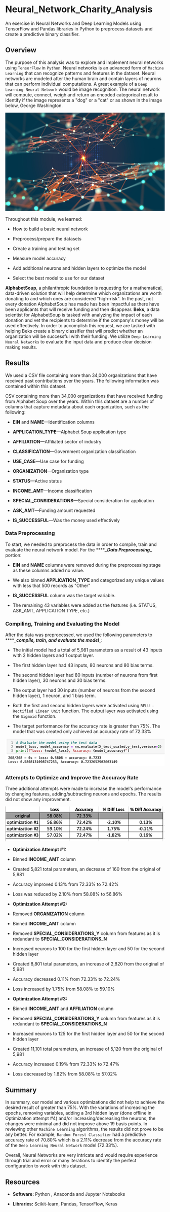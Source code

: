 
# Neural_Network_Charity_Analysis

  

An exercise in Neural Networks and Deep Learning Models using TensorFlow and Pandas libraries in Python to preprocess datasets and create a predictive binary classifier.

  

## Overview

  

The purpose of this analysis was to explore and implement neural networks using `TensorFlow` in `Python`. Neural networks is an advanced form of `Machine Learning` that can recognize patterns and features in the dataset. Neural networks are modeled after the human brain and contain layers of neurons that can perform individual computations. A great example of a `Deep Learning Neural Network` would be image recognition. The neural network will compute, connect, weigh and return an encoded categorical result to identify if the image represents a "dog" or a "cat" or as shown in the image below, George Washington.

  

![neural](https://github.com/awalindeep/Neural_Network_Charity_Analysis/blob/AwalinGHMAIN/Images/Neural.jpg)

  

Throughout this module, we learned:

  

* How to build a basic neural network

* Preprocess/prepare the datasets

* Create a training and testing set

* Measure model accuracy

* Add additional neurons and hidden layers to optimize the model

* Select the best model to use for our dataset

  

****AlphabetSoup****, a philanthropic foundation is requesting for a mathematical, data-driven solution that will help determine which organizations are worth donating to and which ones are considered "high-risk". In the past, not every donation AlphabetSoup has made has been impactful as there have been applicants that will receive funding and then disappear. ****Beks****, a data scientist for AlphabetSoup is tasked with analyzing the impact of each donation and vet the recipients to determine if the company's money will be used effectively. In order to accomplish this request, we are tasked with helping Beks create a binary classifier that will predict whether an organization will be successful with their funding. We utilize `Deep Learning Neural Networks` to evaluate the input data and produce clear decision making results.

  

## Results

  

We used a CSV file containing more than 34,000 organizations that have received past contributions over the years. The following information was contained within this dataset.

  

CSV containing more than 34,000 organizations that have received funding from Alphabet Soup over the years. Within this dataset are a number of columns that capture metadata about each organization, such as the following:

  

* ****EIN**** and ****NAME****—Identification columns

* ****APPLICATION_TYPE****—Alphabet Soup application type

* ****AFFILIATION****—Affiliated sector of industry

* ****CLASSIFICATION****—Government organization classification

* ****USE_CASE****—Use case for funding

* ****ORGANIZATION****—Organization type

* ****STATUS****—Active status

* ****INCOME_AMT****—Income classification

* ****SPECIAL_CONSIDERATIONS****—Special consideration for application

* ****ASK_AMT****—Funding amount requested

* ****IS_SUCCESSFUL****—Was the money used effectively

  

### Data Preprocessing

  

To start, we needed to preprocess the data in order to compile, train and evaluate the neural network model. For the *********_Data Preprocessing*_**** portion:

  

* ****EIN**** and ****NAME**** columns were removed during the preprocessing stage as these columns added no value.

* We also binned ****APPLICATION_TYPE**** and categorized any unique values with less that 500 records as "Other"

* ****IS_SUCCESSFUL**** column was the target variable.

* The remaining 43 variables were added as the features (i.e. STATUS, ASK_AMT, APPLICATION TYPE, etc.)

  

### Compiling, Training and Evaluating the Model

  

After the data was preprocessed, we used the following parameters to *********_compile, train, and evaluate the model*_****:

  

* The initial model had a total of 5,981 parameters as a result of 43 inputs with 2 hidden layers and 1 output layer.

* The first hidden layer had 43 inputs, 80 neurons and 80 bias terms.

* The second hidden layer had 80 inputs (number of neurons from first hidden layer), 30 neurons and 30 bias terms.

* The output layer had 30 inputs (number of neurons from the second hidden layer), 1 neuron, and 1 bias term.

* Both the first and second hidden layers were activated using `RELU - Rectified Linear Unit` function. The output layer was activated using the `Sigmoid` function.

  

* The target performance for the accuracy rate is greater than 75%. The model that was created only achieved an accuracy rate of 72.33%

  

![orig](https://github.com/awalindeep/Neural_Network_Charity_Analysis/blob/AwalinGHMAIN/Images/Orig2.png)

  

### Attempts to Optimize and Improve the Accuracy Rate

  

Three additional attempts were made to increase the model's performance by changing features, adding/subtracting neurons and epochs. The results did not show any improvement.

  

![results](https://github.com/awalindeep/Neural_Network_Charity_Analysis/blob/AwalinGHMAIN/Images/Results.png)

  

* ****Optimization Attempt** #1:**

* Binned ****INCOME_AMT**** column

* Created 5,821 total parameters, an decrease of 160 from the original of 5,981

* Accuracy improved 0.13% from 72.33% to 72.42%

* Loss was reduced by 2.10% from 58.08% to 56.86%

  

* ****Optimization Attempt** #2:**

* Removed ****ORGANIZATION**** column

* Binned ****INCOME_AMT**** column

* Removed ****SPECIAL_CONSIDERATIONS_Y**** column from features as it is redundant to ****SPECIAL_CONSIDERATIONS_N****

* Increased neurons to 100 for the first hidden layer and 50 for the second hidden layer

* Created 8,801 total parameters, an increase of 2,820 from the original of 5,981

* Accuracy decreased 0.11% from 72.33% to 72.24%

* Loss increased by 1.75% from 58.08% to 59.10%

* ****Optimization Attempt** #3:**

* Binned ****INCOME_AMT**** and ****AFFILIATION**** column

* Removed ****SPECIAL_CONSIDERATIONS_Y**** column from features as it is redundant to ****SPECIAL_CONSIDERATIONS_N****

* Increased neurons to 125 for the first hidden layer and 50 for the second hidden layer

* Created 11,101 total parameters, an increase of 5,120 from the original of 5,981

* Accuracy increased 0.19% from 72.33% to 72.47%

* Loss decreased by 1.82% from 58.08% to 57.02%

  

## Summary

  

In summary, our model and various optimizations did not help to achieve the desired result of greater than 75%. With the variations of increasing the epochs, removing variables, adding a 3rd hidden layer (done offline in Optimization attempt #4) and/or increasing/decreasing the neurons, the changes were minimal and did not improve above 19 basis points. In reviewing other `Machine Learning` algorithms, the results did not prove to be any better. For example, `Random Forest Classifier` had a predictive accuracy rate of 70.80% which is a 2.11% decrease from the accuracy rate of the `Deep Learning Neural Network` model (72.33%).

  

Overall, Neural Networks are very intricate and would require experience through trial and error or many iterations to identify the perfect configuration to work with this dataset.

  

## Resources

* ****Software:**** Python , Anaconda and Jupyter Notebooks 

* ****Libraries:**** Scikit-learn, Pandas, TensorFlow, Keras

